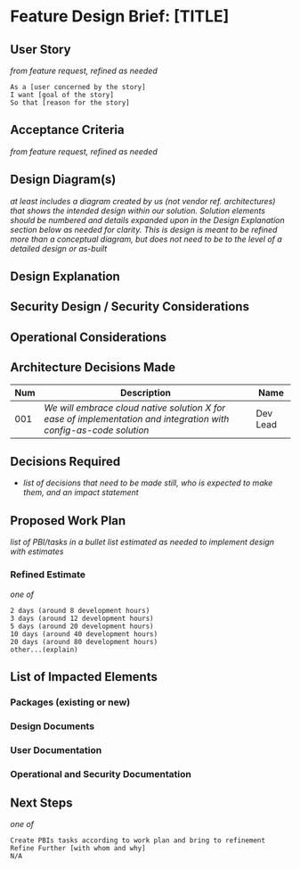 # Feature Design Brief: [TITLE]

## User Story

*from feature request, refined as needed*

```
As a [user concerned by the story]
I want [goal of the story]
So that [reason for the story]
```

## Acceptance Criteria

*from feature request, refined as needed*

## Design Diagram(s)

*at least includes a diagram created by us (not vendor ref. architectures) that shows the intended design within our solution.  Solution elements should be numbered and details expanded upon in the Design Explanation section below as needed for clarity.  This is design is meant to be refined more than a conceptual diagram, but does not need to be to the level of a detailed design or as-built*

## Design Explanation

## Security Design / Security Considerations

## Operational Considerations

## Architecture Decisions Made

|Num|Description|Name|
|---|---|---|
| 001 | *We will embrace cloud native solution X for ease of implementation and integration with config-as-code solution* | Dev Lead|

## Decisions Required

- *list of decisions that need to be made still, who is expected to make them, and an impact statement*


## Proposed Work Plan

*list of PBI/tasks in a bullet list estimated as needed to implement design with estimates*

### Refined Estimate

*one of*

```
2 days (around 8 development hours)
3 days (around 12 development hours)
5 days (around 20 development hours)
10 days (around 40 development hours)
20 days (around 80 development hours)
other...(explain)
```

## List of Impacted Elements

### Packages (existing or new)

### Design Documents

### User Documentation

### Operational and Security Documentation

## Next Steps

*one of*

```
Create PBIs tasks according to work plan and bring to refinement
Refine Further [with whom and why]
N/A
```